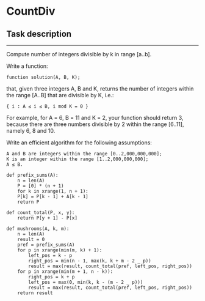 # CountDiv

## Task description

---

Compute number of integers divisible by k in range [a..b].

Write a function:

    function solution(A, B, K);

that, given three integers A, B and K, returns the number of integers within the range [A..B] that are divisible by K, i.e.:

    { i : A ≤ i ≤ B, i mod K = 0 }

For example, for A = 6, B = 11 and K = 2, your function should return 3, because there are three numbers divisible by 2 within the range [6..11], namely 6, 8 and 10.

Write an efficient algorithm for the following assumptions:

    A and B are integers within the range [0..2,000,000,000];
    K is an integer within the range [1..2,000,000,000];
    A ≤ B.

    def prefix_sums(A):
    	n = len(A)
    	P = [0] * (n + 1)
    	for k in xrange(1, n + 1):
    	P[k] = P[k - 1] + A[k - 1]
    	return P

    def count_total(P, x, y):
    	return P[y + 1] - P[x]

    def mushrooms(A, k, m):
    	n = len(A)
    	result = 0
    	pref = prefix_sums(A)
    	for p in xrange(min(m, k) + 1):
    		left_pos = k - p
    		right_pos = min(n - 1, max(k, k + m - 2 _ p))
    		result = max(result, count_total(pref, left_pos, right_pos))
    	for p in xrange(min(m + 1, n - k)):
    		right_pos = k + p
    		left_pos = max(0, min(k, k - (m - 2 _ p)))
    		result = max(result, count_total(pref, left_pos, right_pos))
    	return result
